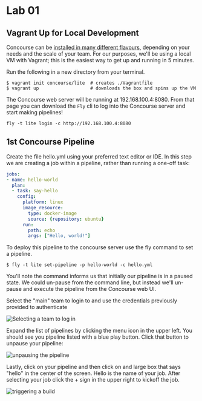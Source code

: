 # Lab 01

## Vagrant Up for Local Development

Concourse can be [installed in many different flavours](http://concourse.ci/installing.html), depending on your needs and the scale of your team. For our purposes, we'll be using a local VM with Vagrant; this is the easiest way to get up and running in 5 minutes.

Run the following in a new directory from your terminal.

```
$ vagrant init concourse/lite  # creates ./Vagrantfile
$ vagrant up                   # downloads the box and spins up the VM
```

The Concourse web server will be running at 192.168.100.4:8080. From that page you can download the `Fly` cli to log into the Concourse server and start making pipelines!

`fly -t lite login -c http://192.168.100.4:8080`

## 1st Concourse Pipeline

Create the file hello.yml using your preferred text editor or IDE.  In this step we are creating a job within a pipeline, rather than running a one-off task:

``` yaml
jobs:
- name: hello-world
  plan:
  - task: say-hello
    config:
      platform: linux
      image_resource:
        type: docker-image
        source: {repository: ubuntu}
      run:
        path: echo
        args: ["Hello, world!"]
```

To deploy this pipeline to the concourse server use the fly command to set a pipeline.

```$ fly -t lite set-pipeline -p hello-world -c hello.yml```

You'll note the command informs us that initially our pipeline is in a paused state.  We could un-pause from the command line, but instead we'll un-pause and execute the pipeline from the Concourse web UI.

Select the "main" team to login to and use the credentials previously provided to authenticate

![Selecting a team to log in](login.png)

Expand the list of pipelines by clicking the menu icon in the upper left.  You should see you pipeline listed with a blue play button.  Click that button to unpause your pipeline:


![unpausing the pipeline](play.png)

Lastly, click on your pipeline and then click on and large box that says "hello" in the center of the screen.  Hello is the name of your job.  After selecting your job click the + sign in the upper right to kickoff the job.

![triggering a build](execute-lab01.png)
